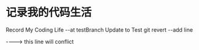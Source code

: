 # 记录我的代码生活
Record My Coding Life --at testBranch
Update to Test git revert --add line

----> this line will conflict


